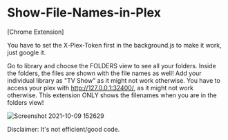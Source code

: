 # Show-File-Names-in-Plex

[Chrome Extension]

You have to set the X-Plex-Token first in the background.js to make it work, just google it.

Go to library and choose the FOLDERS view to see all your folders. Inside the folders, the files are shown with the file names as well! Add your individual library as "TV Show" as it might not work otherwise. You have to access your plex with http://127.0.0.1:32400/, as it might not work otherwise. This extension ONLY shows the filenames when you are in the folders view!

![Screenshot 2021-10-09 152629](https://user-images.githubusercontent.com/48417012/136659686-607f9ffe-01e3-4523-879e-3e552a053588.png)


Disclaimer: It's not efficient/good code.
